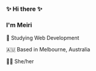   ### ✨ Hi there ✨
   ### I'm Meiri
   
🌱 Studying Web Development

🇦🇺 Based in Melbourne, Australia

🙋‍♀️ She/her

<!--
**MeiriHonda/MeiriHonda** is a ✨ _special_ ✨ repository because its `README.md` (this file) appears on your GitHub profile.

Here are some ideas to get you started:

- 🔭 I’m currently working on ...
- 🌱 I’m currently learning ...
- 👯 I’m looking to collaborate on ...
- 🤔 I’m looking for help with ...
- 💬 Ask me about ...
- 📫 How to reach me: ...
- 😄 Pronouns: ...
- ⚡ Fun fact: ...
-->
